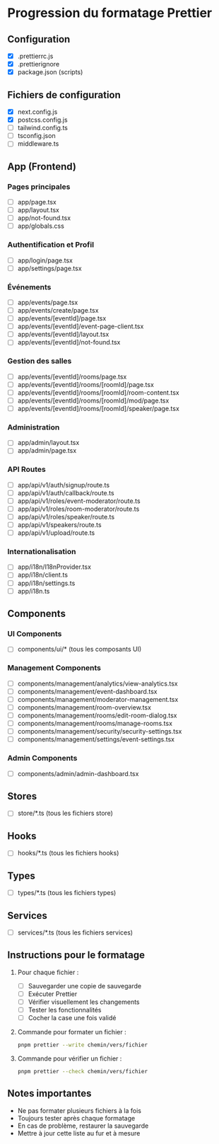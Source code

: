# Progression du formatage Prettier

## Configuration
- [x] .prettierrc.js
- [x] .prettierignore
- [x] package.json (scripts)

## Fichiers de configuration
- [x] next.config.js
- [x] postcss.config.js
- [ ] tailwind.config.ts
- [ ] tsconfig.json
- [ ] middleware.ts

## App (Frontend)
### Pages principales
- [ ] app/page.tsx
- [ ] app/layout.tsx
- [ ] app/not-found.tsx
- [ ] app/globals.css

### Authentification et Profil
- [ ] app/login/page.tsx
- [ ] app/settings/page.tsx

### Événements
- [ ] app/events/page.tsx
- [ ] app/events/create/page.tsx
- [ ] app/events/[eventId]/page.tsx
- [ ] app/events/[eventId]/event-page-client.tsx
- [ ] app/events/[eventId]/layout.tsx
- [ ] app/events/[eventId]/not-found.tsx

### Gestion des salles
- [ ] app/events/[eventId]/rooms/page.tsx
- [ ] app/events/[eventId]/rooms/[roomId]/page.tsx
- [ ] app/events/[eventId]/rooms/[roomId]/room-content.tsx
- [ ] app/events/[eventId]/rooms/[roomId]/mod/page.tsx
- [ ] app/events/[eventId]/rooms/[roomId]/speaker/page.tsx

### Administration
- [ ] app/admin/layout.tsx
- [ ] app/admin/page.tsx

### API Routes
- [ ] app/api/v1/auth/signup/route.ts
- [ ] app/api/v1/auth/callback/route.ts
- [ ] app/api/v1/roles/event-moderator/route.ts
- [ ] app/api/v1/roles/room-moderator/route.ts
- [ ] app/api/v1/roles/speaker/route.ts
- [ ] app/api/v1/speakers/route.ts
- [ ] app/api/v1/upload/route.ts

### Internationalisation
- [ ] app/i18n/I18nProvider.tsx
- [ ] app/i18n/client.ts
- [ ] app/i18n/settings.ts
- [ ] app/i18n.ts

## Components
### UI Components
- [ ] components/ui/* (tous les composants UI)

### Management Components
- [ ] components/management/analytics/view-analytics.tsx
- [ ] components/management/event-dashboard.tsx
- [ ] components/management/moderator-management.tsx
- [ ] components/management/room-overview.tsx
- [ ] components/management/rooms/edit-room-dialog.tsx
- [ ] components/management/rooms/manage-rooms.tsx
- [ ] components/management/security/security-settings.tsx
- [ ] components/management/settings/event-settings.tsx

### Admin Components
- [ ] components/admin/admin-dashboard.tsx

## Stores
- [ ] store/*.ts (tous les fichiers store)

## Hooks
- [ ] hooks/*.ts (tous les fichiers hooks)

## Types
- [ ] types/*.ts (tous les fichiers types)

## Services
- [ ] services/*.ts (tous les fichiers services)

## Instructions pour le formatage

1. Pour chaque fichier :
   - [ ] Sauvegarder une copie de sauvegarde
   - [ ] Exécuter Prettier
   - [ ] Vérifier visuellement les changements
   - [ ] Tester les fonctionnalités
   - [ ] Cocher la case une fois validé

2. Commande pour formater un fichier :
   ```bash
   pnpm prettier --write chemin/vers/fichier
   ```

3. Commande pour vérifier un fichier :
   ```bash
   pnpm prettier --check chemin/vers/fichier
   ```

## Notes importantes
- Ne pas formater plusieurs fichiers à la fois
- Toujours tester après chaque formatage
- En cas de problème, restaurer la sauvegarde
- Mettre à jour cette liste au fur et à mesure
